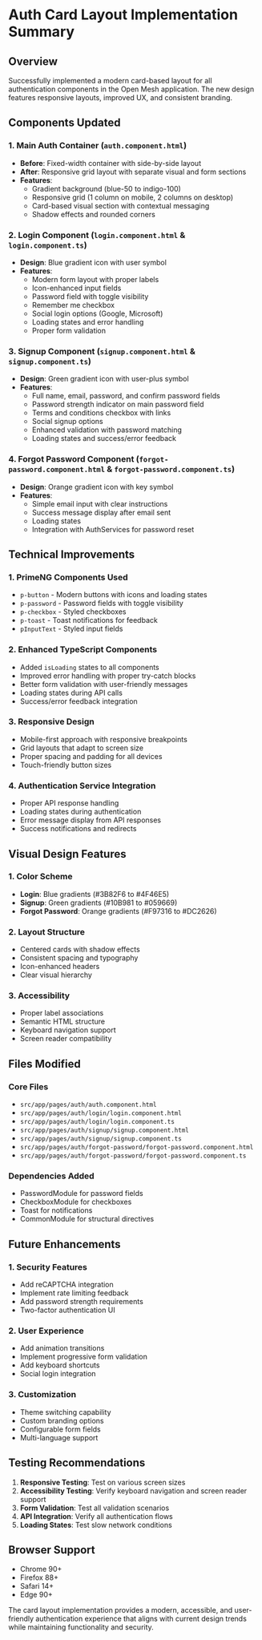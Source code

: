 # Auth Card Layout Implementation Summary

## Overview
Successfully implemented a modern card-based layout for all authentication components in the Open Mesh application. The new design features responsive layouts, improved UX, and consistent branding.

## Components Updated

### 1. Main Auth Container (`auth.component.html`)
- **Before**: Fixed-width container with side-by-side layout
- **After**: Responsive grid layout with separate visual and form sections
- **Features**:
  - Gradient background (blue-50 to indigo-100)
  - Responsive grid (1 column on mobile, 2 columns on desktop)
  - Card-based visual section with contextual messaging
  - Shadow effects and rounded corners

### 2. Login Component (`login.component.html` & `login.component.ts`)
- **Design**: Blue gradient icon with user symbol
- **Features**:
  - Modern form layout with proper labels
  - Icon-enhanced input fields
  - Password field with toggle visibility
  - Remember me checkbox
  - Social login options (Google, Microsoft)
  - Loading states and error handling
  - Proper form validation

### 3. Signup Component (`signup.component.html` & `signup.component.ts`)
- **Design**: Green gradient icon with user-plus symbol
- **Features**:
  - Full name, email, password, and confirm password fields
  - Password strength indicator on main password field
  - Terms and conditions checkbox with links
  - Social signup options
  - Enhanced validation with password matching
  - Loading states and success/error feedback

### 4. Forgot Password Component (`forgot-password.component.html` & `forgot-password.component.ts`)
- **Design**: Orange gradient icon with key symbol
- **Features**:
  - Simple email input with clear instructions
  - Success message display after email sent
  - Loading states
  - Integration with AuthServices for password reset

## Technical Improvements

### 1. PrimeNG Components Used
- `p-button` - Modern buttons with icons and loading states
- `p-password` - Password fields with toggle visibility
- `p-checkbox` - Styled checkboxes
- `p-toast` - Toast notifications for feedback
- `pInputText` - Styled input fields

### 2. Enhanced TypeScript Components
- Added `isLoading` states to all components
- Improved error handling with proper try-catch blocks
- Better form validation with user-friendly messages
- Loading states during API calls
- Success/error feedback integration

### 3. Responsive Design
- Mobile-first approach with responsive breakpoints
- Grid layouts that adapt to screen size
- Proper spacing and padding for all devices
- Touch-friendly button sizes

### 4. Authentication Service Integration
- Proper API response handling
- Loading states during authentication
- Error message display from API responses
- Success notifications and redirects

## Visual Design Features

### 1. Color Scheme
- **Login**: Blue gradients (#3B82F6 to #4F46E5)
- **Signup**: Green gradients (#10B981 to #059669)
- **Forgot Password**: Orange gradients (#F97316 to #DC2626)

### 2. Layout Structure
- Centered cards with shadow effects
- Consistent spacing and typography
- Icon-enhanced headers
- Clear visual hierarchy

### 3. Accessibility
- Proper label associations
- Semantic HTML structure
- Keyboard navigation support
- Screen reader compatibility

## Files Modified

### Core Files
- `src/app/pages/auth/auth.component.html`
- `src/app/pages/auth/login/login.component.html`
- `src/app/pages/auth/login/login.component.ts`
- `src/app/pages/auth/signup/signup.component.html`
- `src/app/pages/auth/signup/signup.component.ts`
- `src/app/pages/auth/forgot-password/forgot-password.component.html`
- `src/app/pages/auth/forgot-password/forgot-password.component.ts`

### Dependencies Added
- PasswordModule for password fields
- CheckboxModule for checkboxes
- Toast for notifications
- CommonModule for structural directives

## Future Enhancements

### 1. Security Features
- Add reCAPTCHA integration
- Implement rate limiting feedback
- Add password strength requirements
- Two-factor authentication UI

### 2. User Experience
- Add animation transitions
- Implement progressive form validation
- Add keyboard shortcuts
- Social login integration

### 3. Customization
- Theme switching capability
- Custom branding options
- Configurable form fields
- Multi-language support

## Testing Recommendations

1. **Responsive Testing**: Test on various screen sizes
2. **Accessibility Testing**: Verify keyboard navigation and screen reader support
3. **Form Validation**: Test all validation scenarios
4. **API Integration**: Verify all authentication flows
5. **Loading States**: Test slow network conditions

## Browser Support
- Chrome 90+
- Firefox 88+
- Safari 14+
- Edge 90+

The card layout implementation provides a modern, accessible, and user-friendly authentication experience that aligns with current design trends while maintaining functionality and security.
